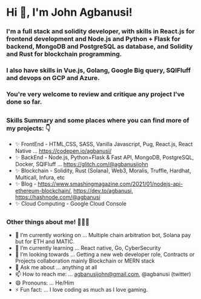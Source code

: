 # Hi 👋, I'm John Agbanusi!

### I'm a full stack and solidity developer, with skills in React.js for frontend development and Node.js and Python + Flask for backend,  MongoDB and PostgreSQL as database, and Solidity and Rust for blockchain programming. 
### I also have skills in Vue.js, Golang, Google Big query, SQlFluff and devops on GCP and Azure. 
### You're very welcome to review and critique any project I've done so far.
##
##
### Skills Summary and some places where you can find more of my projects: 👇
- ✨ FrontEnd - HTML,CSS, SASS, Vanilla Javascript, Pug, React.js, React Native ... https://codepen.io/agbanusi/
- ✨ BackEnd - Node.js, Python+Flask & Fast API, MongoDB, PostgreSQL, Docker, SQlFluff ... https://glitch.com/@agbanusijohn
- ✨ Blockchain - Solidity, Rust (Solana), Web3, Moralis, Truffle, Hardhat, Multicall, Infura, etc
- ✨ Blog - https://www.smashingmagazine.com/2021/01/nodejs-api-ethereum-blockchain/,  https://dev.to/agbanusi,  https://hashnode.com/@agbanusi
- ✨ Cloud Computing - Google Cloud Console
##
##
### Other things about me! 👨🏾‍💻
- 🔭 I’m currently working on ... Multiple chain arbitration bot,  Solana pay but for ETH and MATIC.
- 🌱 I’m currently learning ... React native, Go, CyberSecurity
- 👯 I’m looking towards ... Getting a new web developer role, Contracts or Projects collaboration mainly Blockchain or MERN stack
- 💬 Ask me about ... anything at all
- 📫 How to reach me: ... agbanusijohn@gmail.com, @agbanusi (twitter)
- 😄 Pronouns: ... He/Him
- ⚡ Fun fact: ... I love coding as much as I love gaming.
